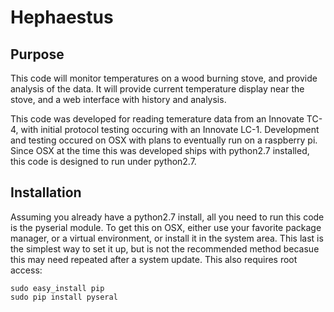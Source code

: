 Hephaestus
==========

Purpose
-------

This code will monitor temperatures on a wood burning stove, and provide
analysis of the data. It will provide current temperature display near the
stove, and a web interface with history and analysis.

This code was developed for reading temerature data from an Innovate TC-4,
with initial protocol testing occuring with an Innovate LC-1. Development and
testing occured on OSX with plans to eventually run on a raspberry pi. Since OSX
at the time this was developed ships with python2.7 installed, this code is
designed to run under python2.7.

Installation
------------

Assuming you already have a python2.7 install, all you need to run this code is
the pyserial module. To get this on OSX, either use your favorite package
manager, or a virtual environment, or install it in the system area. This last
is the simplest way to set it up, but is not the recommended method becasue this
may need repeated after a system update. This also requires root access:

~~~~
sudo easy_install pip
sudo pip install pyseral
~~~~

